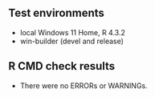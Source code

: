 ## Test environments
* local Windows 11 Home, R 4.3.2
* win-builder (devel and release)

## R CMD check results
* There were no ERRORs or WARNINGs.
